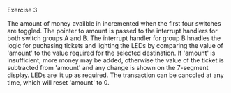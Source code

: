 Exercise 3

The amount of money availble in incremented when the first four switches are toggled. The pointer to amount is passed to
the interrupt handlers for both switch groups A and B. The interrupt handler for group B hnadles the logic for puchasing
tickets and lighting the LEDs by comparing the value of 'amount' to the value required for the selected destination.
If 'amount' is insufficient, more money may be added, otherwise the value of the ticket is subtracted from 'amount' and any
change is shown on the 7-segment display. LEDs are lit up as required. The transaction can be canccled at any time, which
will reset 'amount' to 0.
